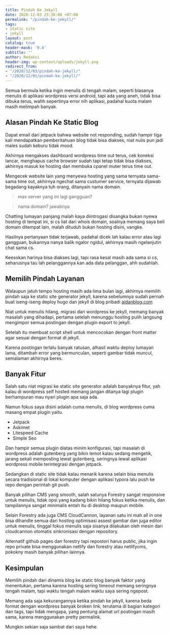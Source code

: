 ```yaml
---
title: Pindah Ke Jekyll
date: 2020-12-03 23:38:00 +07:00
permalink: "/pindah-ke-jekyll/"
tags:
- static site
- jekyll
layout: post
catalog: true
header-mask: '0.4'
subtitle: ''
author: Redaksi
header-img: wp-content/uploads/jekyll.png
redirect_from:
- "/2020/12/03/pindah-ke-jekyll/"
- "/2020/12/01/pindah-ke-jekyll/"
---
```


Semua bermula ketika ingin menulis di tengah malam, seperti biasanya menulis di aplikasi wordpress versi android, tapi ada yang aneh, tidak bisa dibuka terus, wahh sepertinya error nih aplikasi, padahal kuota malam masih melimpah banyak.

## Alasan Pindah Ke Static Blog

Dapat email dari jetpack bahwa website not responding, sudah hampir tiga kali mendapatkan pemberitahuan blog tidak bisa diakses, niat nulis pun jadi males sudah keburu tidak mood.

Akhirnya mengakses dashboard wordpress time out terus, cek koneksi lancar, menghapus cache browser sudah tapi tetap tidak bisa diakses, akhirnya masuk ke hosting dan membuka cpanel muter terus time out.

Mengecek website lain yang menyewa hosting yang sama ternyata sama-sama time out, akhirnya ngechat sama custumer service, ternyata dijawab begadang kayaknya tuh orang, ditanyain nama domain.

> mas server yang ini lagi gangguan?

> nama domain? jawabnya

Chatting lumayan panjang malah kaya diintrogasi disangka bukan nyewa hosting di tempat ini, si cs liat dari whois domain, soalnya memang saya beli domain ditempat lain, malah dituduh bukan hosting disini, vangke.

Hasilnya pertanyaan tidak terjawab, padahal dicek lah kalau error atau lagi gangguan, bukannya nanya balik ngalor ngidul, akhirnya masih ngelanjutin chat sama cs.

Keesokan harinya bisa diakses lagi, tapi rasa kesal masih ada sama si cs, seharusnya tau lah pelanggannya kan ada data pelanggan, ahh sudahlah.

## Memilih Pindah Layanan

Walaupun jatuh tempo hosting masih ada lima bulan lagi, akhirnya memilih pindah saja ke static site generator jekyll, karena sebelumnya sudah pernah buat iseng-iseng deploy hugo dan jekyll di blog pribadi [aidanblog.com](https://aidanblog.com "Aidan")

Niat untuk menulis hilang, migrasi dari wordpress ke jekyll, memang banyak masalah yang dihadapi, pertama setelah menunggu hosting pulih langsung mengimpor semua postingan dengan plugin export to jekyll.

Setelah itu membuat script shell untuk mencocokan dengan front matter agar sesuai dengan format di jekyll.

Karena postingan terlalu banyak ratusan, alhasil waktu deploy lumayan lama, ditambah error yang bermunculan, seperti gambar tidak muncul, semalaman akhirnya beres.

## Banyak Fitur

Salah satu niat migrasi ke static site generator adalah banyaknya fitur, yah kalau di wordpress self hosted memang jangan ditanya lagi plugin berhampuran mau nyari plugin apa saja ada.

Namun fokus saya disini adalah cuma menulis, di blog wordpress cuma masang empat plugin yaitu.

* Jetpack
* Askimet
* Litespeed Cache
* Simple Seo

Dan hampir semua plugin diatas minim konfigurasi, tapi masalah di wordpress adalah gutenberg yang bikin lemot kalau sedang mengetik, jarang sekali memposting lewat gutenberg, seringnya lewat aplikasi wordpress mobile terintegrasi dengan jetpack.

Sedangkan di static site tidak kalau menarik karena selain bisa menulis secara tradisional di lokal komputer dengan aplikasi typora lalu push ke repo dengan perintah git push.

Banyak pilihan CMS yang smooth, salah satunya Forestry sangat responsive untuk menulis, tidak opsi yang kadang bikin hilang fokus ketika menulis, dan tampilannya sangat minimalis entah itu di desktop maupun mobile.

Selain Forestry ada juga CMS CloudCannon, layanan satu ini mah all in one bisa dihandle semua dari hosting optimisasi assest gambar dan juga editor untuk menulis, tinggal fokus menulis saja sisanya dilakukan oleh mesin dari cloudcannon otomatis sinkronisasi dengan repository.

Alternatif github pages dan forestry tapi repostori harus public, jika ingin repo private bisa menggunakan netlify dan forestry atau netlifycms, pokokny masih banyak pilihan lainnya.

## Kesimpulan

Memilih pindah dari dinamis blog ke static blog banyak faktor yang menentukan, pertama karena hosting sering timeout memang seringnya tengah malam, tapi waktu tengah malam waktu saya sering ngepost.

Memang ada saja kekurangannya ketika pindah ke jekyll, karena beda format dengan wordpress banyak broken link, terutama di bagian kategori dan tags, tapi tidak mengapa, yang pentung alamat url postingan masih sama, karena menggunakan pretty permalink.

Mungkin sekian saja sambat dari saya hehe.
